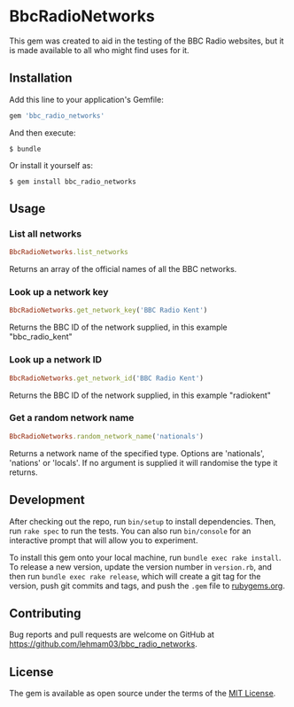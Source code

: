 # BbcRadioNetworks

This gem was created to aid in the testing of the BBC Radio websites, but it is made available to all who might find uses for it. 

## Installation

Add this line to your application's Gemfile:

```ruby
gem 'bbc_radio_networks'
```

And then execute:

    $ bundle

Or install it yourself as:

    $ gem install bbc_radio_networks

## Usage

### List all networks
```ruby
BbcRadioNetworks.list_networks
```
Returns an array of the official names of all the BBC networks.

### Look up a network key
```ruby
BbcRadioNetworks.get_network_key('BBC Radio Kent')
```
Returns the BBC ID of the network supplied, in this example "bbc_radio_kent"

### Look up a network ID
```ruby
BbcRadioNetworks.get_network_id('BBC Radio Kent')
```
Returns the BBC ID of the network supplied, in this example "radiokent"

### Get a random network name
```ruby
BbcRadioNetworks.random_network_name('nationals')
```
Returns a network name of the specified type. Options are 'nationals', 'nations' or 'locals'. If no argument is supplied it will randomise the type it returns.

## Development

After checking out the repo, run `bin/setup` to install dependencies. Then, run `rake spec` to run the tests. You can also run `bin/console` for an interactive prompt that will allow you to experiment.

To install this gem onto your local machine, run `bundle exec rake install`. To release a new version, update the version number in `version.rb`, and then run `bundle exec rake release`, which will create a git tag for the version, push git commits and tags, and push the `.gem` file to [rubygems.org](https://rubygems.org).

## Contributing

Bug reports and pull requests are welcome on GitHub at https://github.com/lehmam03/bbc_radio_networks.


## License

The gem is available as open source under the terms of the [MIT License](http://opensource.org/licenses/MIT).

